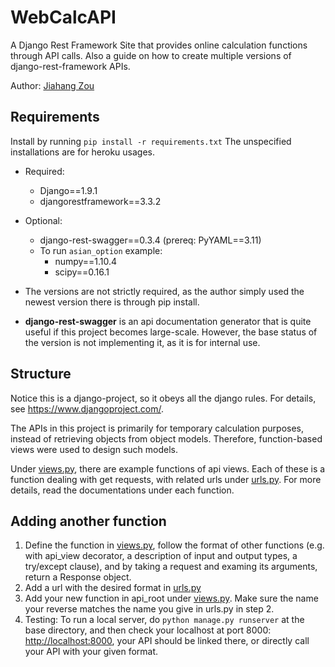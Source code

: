 # WebCalcAPI
A Django Rest Framework Site that provides online calculation functions through API calls. Also a guide on how to create multiple versions of django-rest-framework APIs.

Author: [Jiahang Zou](https://github.com/scottjzou)

## Requirements
Install by running `pip install -r requirements.txt`
The unspecified installations are for heroku usages.

* Required:
	* Django==1.9.1
	* djangorestframework==3.3.2
* Optional:
	* django-rest-swagger==0.3.4 (prereq: PyYAML==3.11)
	* To run `asian_option` example: 
		* numpy==1.10.4
		* scipy==0.16.1
		
* The versions are not strictly required, as the author simply used the newest version there is through pip install.
* **django-rest-swagger** is an api documentation generator that is quite useful if this project becomes large-scale. However, the base status of the version is not implementing it, as it is for internal use.

## Structure
Notice this is a django-project, so it obeys all the django rules. For details, see <https://www.djangoproject.com/>.

The APIs in this project is primarily for temporary calculation purposes, instead of retrieving objects from object models. Therefore, function-based views were used to design such models.

Under [views.py](WebCalculator/views.py), there are example functions of api views. Each of these is a function dealing with get requests, with related urls under [urls.py](WebCalculator/urls.py). For more details, read the documentations under each function.

## Adding another function

1. Define the function in [views.py](WebCalculator/views.py), follow the format of other functions (e.g. with api_view decorator, a description of input and output types, a try/except clause), and by taking a request and examing its arguments, return a Response object.
2. Add a url with the desired format in [urls.py](WebCalculator/urls.py)
3. Add your new function in api_root under [views.py](WebCalculator/views.py). Make sure the name your reverse matches the name you give in urls.py in step 2.
4. Testing: To run a local server, do `python manage.py runserver` at the base directory, and then check your localhost at port 8000: <http://localhost:8000>, your API should be linked there, or directly call your API with your given format.


